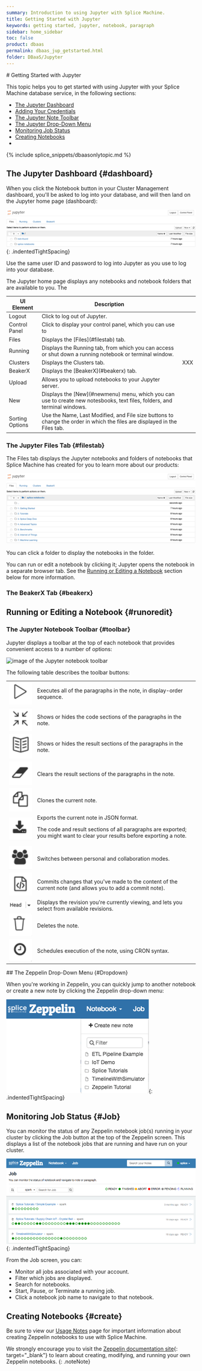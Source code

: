 ```yaml
---
summary: Introduction to using Jupyter with Splice Machine.
title: Getting Started with Jupyter
keywords: getting started, jupyter, notebook, paragraph
sidebar: home_sidebar
toc: false
product: dbaas
permalink: dbaas_jup_getstarted.html
folder: DBaaS/Jupyter
---
```

<section>
<div class="TopicContent" data-swiftype-index="true" markdown="1">
# Getting Started with Jupyter

This topic helps you to get started with using Jupyter with your Splice Machine database service, in the following sections:

* [The Jupyter Dashboard](#dashboard)
* [Adding Your Credentials](#credentials)
* [The Jupyter Note Toolbar](#toolbar)
* [The Jupyter Drop-Down Menu](#Dropdown)
* [Monitoring Job Status](#Job)
* [Creating Notebooks](#create)
*
{% include splice_snippets/dbaasonlytopic.md %}


## The Jupyter Dashboard  {#dashboard}

When you click the <span class="CalloutFont">Notebook</span> button in your Cluster Management dashboard, you'll be asked to log into your database, and will then land on the Jupyter home page (dashboard):

![](images/juphome.png){: .indentedTightSpacing}

Use the same user ID and password to log into Jupyter as you use to log
into your database.

The Jupyter home page displays any notebooks and notebook folders that are available to you. The

<table >
    <col />
    <col />
    <col />
    <thead>
        <tr>
            <th>UI Element</th>
            <th>Description</th>
            <th>&nbsp;</th>
        </tr>
    </thead>
    <tbody>
        <tr>
            <td class="ConsoleLink">Logout</td>
            <td>Click to log out of Jupyter.</td>
        </tr>
        <tr>
            <td class="ConsoleLink">Control Panel</td>
            <td>Click to display your control panel, which you can use to </td>
        </tr>
        <tr>
            <td class="ConsoleLink">Files</td>
            <td>Displays the [Files](#filestab) tab.</td>
        </tr>
        <tr>
            <td class="ConsoleLink">Running</td>
            <td>Displays the <span class="ConsoleLink">Running</span> tab, from which you can access or shut down a running notebook or terminal window.</td>
        </tr>
        <tr>
            <td class="ConsoleLink">Clusters</td>
            <td>Displays the <span class="ConsoleLink">Clusters</span> tab.</td>
            <td>XXX</td>
        </tr>
        <tr>
            <td class="ConsoleLink">BeakerX</td>
            <td>Displays the [BeakerX](#beakerx) tab.</td>
        </tr>
        <tr>
            <td class="ConsoleLink">Upload</td>
            <td>Allows you to upload notebooks to your Jupyter server.</td>
        </tr>
        <tr>
            <td class="ConsoleLink">New</td>
            <td>Displays the [New](#newmenu) menu, which you can use to create new notesbooks, text files, folders, and terminal windows.</td>
        </tr>
        <tr>
            <td class="ConsoleLink">Sorting Options</td>
            <td>Use the <span class="ConsoleLink">Name</span>, <span class="ConsoleLink">Last Modified</span>, and <span class="ConsoleLink">File size</span> buttons to change the order in which the files are displayed in the Files tab.</td>
            <td>&nbsp;</td>
        </tr>
    </tbody>
</table>


### The Jupyter Files Tab  {#filestab}

The <span class="ConsoleLink">Files</span> tab displays the Jupyter notebooks and folders of notebooks that Splice Machine has created for you to learn more about our products:

<img class="indentedTightSpacing" src="images/jupsplicenotebooks.png" alt="image of the Splice Machine cloud notebooks" />

You can click a folder to display the notebooks in the folder.

You can run or edit a notebook by clicking it; Jupyter opens the notebook in a separate browser tab. See the [Running or Editing a Notebook](#runoredit) section below for more information.

### The BeakerX Tab {#beakerx}


## Running or Editing a Notebook  {#runoredit}


### The Jupyter Notebook Toolbar   {#toolbar}

Jupyter displays a toolbar at the top of each notebook that provides
convenient access to a number of options:

<img class="indentedTightSpacing" src="images/jupstoolbar.png" alt="image of the Jupyter notebook toolbar" />

The following table describes the toolbar buttons:

<table>
    <tr>
        <td><img src="images/ZepToolbarIcon1.png" class="icon36" /></td>
        <td>Executes all of the paragraphs in the note, in display-order sequence.</td>
    </tr>
    <tr>
        <td><img src="images/ZepToolbarIcon2.png" class="icon36" /></td>
        <td>Shows or hides the code sections of the paragraphs in the note.</td>
    </tr>
    <tr>
        <td><img src="images/ZepToolbarIcon3.png" class="icon36" /></td>
        <td>Shows or hides the result sections of the paragraphs in the note.</td>
    </tr>
    <tr>
        <td><img src="images/ZepToolbarIcon4.png" class="icon36" /></td>
        <td>Clears the result sections of the paragraphs in the note.</td>
    </tr>
    <tr>
        <td><img src="images/ZepToolbarIcon5.png" class="icon36" /></td>
        <td>Clones the current note.</td>
    </tr>
    <tr>
        <td><img src="images/ZepToolbarIcon6.png" class="icon36" /></td>
        <td>Exports the current note in JSON format.
            <p class="noteNote">The code and result sections of all paragraphs are exported; you might want to clear your results before exporting a note.</p></td>
    </tr>
    <tr>
        <td><img src="images/ZepToolbarIcon7.png" class="icon36" /></td>
        <td>Switches between personal and collaboration modes.</td>
    </tr>
    <tr>
        <td><img src="images/ZepToolbarIcon8.png" class="icon36" /></td>
        <td>Commits changes that you've made to the content of the current note (and allows you to add a commit note).</td>
    </tr>
    <tr>
        <td><img src="images/ZepToolbarIcon9.png" class="icon72" /></td>
        <td>Displays the revision you're currently viewing, and lets you select from available revisions.</td>
    </tr>
    <tr>
        <td><img src="images/ZepToolbarIcon12.png" class="icon36" /></td>
        <td>Deletes the note.</td>
    </tr>
    <tr>
        <td><img src="images/ZepToolbarIcon13.png" class="icon36" /></td>
        <td>Schedules execution of the note, using CRON syntax.</td>
    </tr>
</table>
## The Zeppelin Drop-Down Menu   {#Dropdown}

When you're working in Zeppelin, you can quickly jump to another
notebook or create a new note by clicking the <span
class="ConsoleLink">Zeppelin</span> drop-down menu:

![](images/zepdropdown.png){: .indentedTightSpacing}

## Monitoring Job Status   {#Job}

You can monitor the status of any Zeppelin notebook job(s) running in
your cluster by clicking the <span class="ConsoleLink">Job</span> button
at the top of the Zeppelin screen. This displays a list of the notebook
jobs that are running and have run on your cluster.

![](images/ZepJobs1.png){: .indentedTightSpacing}

From the <span class="ConsoleLink">Job</span> screen, you can:

* Monitor all jobs associated with your account.
* Filter which jobs are displayed.
* Search for notebooks.
* Start, Pause, or Terminate a running job.
* Click a notebook job name to navigate to that notebook.

## Creating Notebooks   {#create}

Be sure to view our [Usage Notes](dbaas_jup_notes.html) page for
important information about creating Zeppelin notebooks to use with
Splice Machine.

We strongly encourage you to visit the [Zeppelin documentation
site][1]{: target="_blank"} to learn about creating, modifying, and
running your own Zeppelin notebooks.
{: .noteNote}

</div>
</section>



[1]: https://zeppelin.apache.org/docs/

